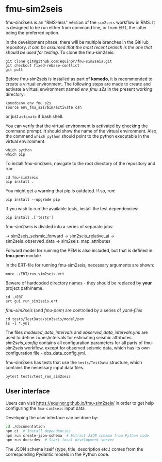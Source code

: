 # fmu-sim2seis

fmu-sim2seis is an "RMS-less" version of the `sim2seis` workflow in RMS. 
It is designed to be run either from command line, or from ERT, the latter being the
preferred option.

In the development phase, there will be multiple branches in the GitHub repository. *It can 
be assumed that the most recent branch is the one that should be used for testing*. To clone
the fmu-sim2seis:

    git clone git@github.com:equinor/fmu-sim2seis.git
    git checkout fixed-rebase-conflict
    git pull

Before fmu-sim2seis is installed as part of **komodo**, it is recommended to create a virtual environment.
The following steps are made to create and activate a virtual environment named _env_fmu_s2s_ in the present 
working directory:

    komodoenv env_fmu_s2s
    source env_fmu_s2s/bin/activate.csh

or just `activate` if bash shell.

You can verify that the virtual environment is activated by checking the command prompt. It should show the name of the
virtual environment. Also, the command `which python` should point to the python executable in the virtual environment.

    which python
    which pip

To install fmu-sim2seis, navigate to the root directory of the repository and run:

    cd fmu-sim2seis
    pip install .

You might get a warning that pip is outdated. If so, run:

    pip install --upgrade pip

If you wish to run the available tests, install the test dependencies:

    pip install .['tests']

fmu-sim2seis is divided into a series of separate jobs:

-> sim2seis_seismic_forward
-> sim2seis_relative_ai
-> sim2seis_observed_data
-> sim2seis_map_attributes

Forward model for running the PEM is also included, but that is defined in **fmu-pem** module

In the ERT-file for running fmu-sim2seis, necessary arguments are shown:

    more ./ERT/run_sim2seis.ert

Beware of hardcoded directory names - they should be replaced by **your** project path/name.

    cd ./ERT
    ert gui run_sim2seis.ert

*fmu-sim2seis* (and *fmu-pem*) are controlled by a series of *yaml-files*

    cd tests/TestData/sim2seis/model/pem
    ls -l *.yml

The files *modelled_data_intervals* and *observed_data_intervals.yml* are used to define zones/intervals 
for estimating seismic attributes. *sim2seis_config* contains all configuration parameters for all parts
of fmu-sim2seis workflow, except for observed seismic data, which has its own configuration file - 
obs_data_config.yml.

fmu-sim2seis has tests that use the `tests/TestData` structure, which contains the necessary input data
files.

    pytest tests/test_run_sim2seis

## User interface

Users can visit https://equinor.github.io/fmu-sim2seis/ in order to get help configuring the `fmu-sim2seis` input data.

Developing the user interface can be done by:
```bash
cd ./documentation
npm ci  # Install dependencies
npm run create-json-schema  # Extract JSON schema from Python code
npm run docs:dev  # Start local development server
```
The JSON schema itself (type, title, description etc.) comes from the corresponding Pydantic models in the Python code.
